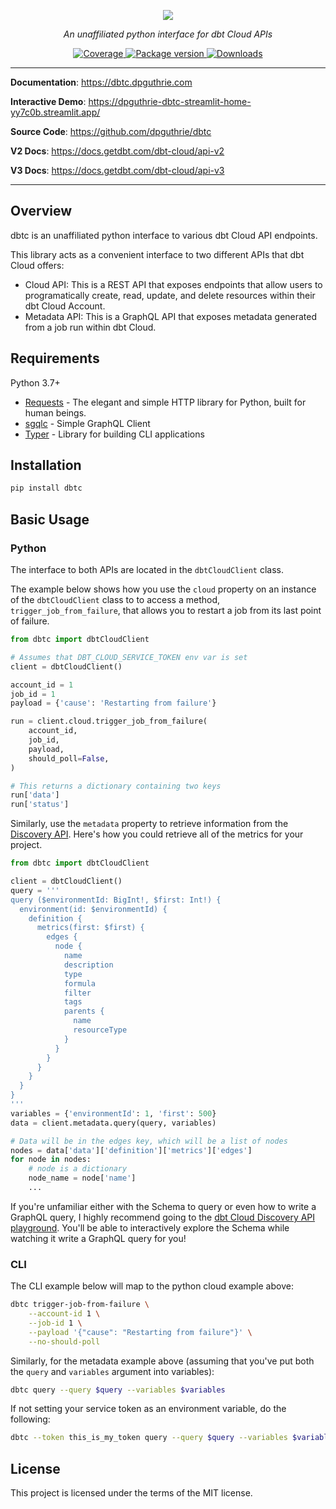 <p align="center">
    <a href="#"><img src="docs/img/dbt-standalone.png"></a>
</p>
<p align="center">
    <em>An unaffiliated python interface for dbt Cloud APIs</em>
</p>
<p align="center">
    <a href="https://codecov.io/gh/dpguthrie/dbtc" target="_blank">
        <img src="https://img.shields.io/codecov/c/github/dpguthrie/dbtc" alt="Coverage">
    </a>
    <a href="https://pypi.org/project/dbtc" target="_blank">
        <img src="https://badge.fury.io/py/dbtc.svg" alt="Package version">
    </a>
    <a href="https://pepy.tech/project/dbtc" target="_blank">
        <img src="https://pepy.tech/badge/dbtc" alt="Downloads">
    </a>
</p>

---

**Documentation**: <a target="_blank" href="https://dbtc.dpguthrie.com">https://dbtc.dpguthrie.com</a>

**Interactive Demo**: <a target="_blank" href="https://dpguthrie-dbtc-streamlit-home-yy7c0b.streamlit.app/">https://dpguthrie-dbtc-streamlit-home-yy7c0b.streamlit.app/</a>

**Source Code**: <a target="_blank" href="https://github.com/dpguthrie/dbtc">https://github.com/dpguthrie/dbtc</a>

**V2 Docs**: <a target="_blank" href="https://docs.getdbt.com/dbt-cloud/api-v2">https://docs.getdbt.com/dbt-cloud/api-v2</a>

**V3 Docs**: <a target="_blank" href="https://docs.getdbt.com/dbt-cloud/api-v3">https://docs.getdbt.com/dbt-cloud/api-v3</a>

---

## Overview

dbtc is an unaffiliated python interface to various dbt Cloud API endpoints.

This library acts as a convenient interface to two different APIs that dbt Cloud offers:

- Cloud API:  This is a REST API that exposes endpoints that allow users to programatically create, read, update, and delete
resources within their dbt Cloud Account.
- Metadata API:  This is a GraphQL API that exposes metadata generated from a job run within dbt Cloud.

## Requirements

Python 3.7+

- [Requests](https://requests.readthedocs.io/en/master/) - The elegant and simple HTTP library for Python, built for human beings.
- [sgqlc](https://github.com/profusion/sgqlc) - Simple GraphQL Client
- [Typer](https://github.com/tiangolo/typer) - Library for building CLI applications

## Installation

```bash
pip install dbtc
```
## Basic Usage

### Python

The interface to both APIs are located in the `dbtCloudClient` class.

The example below shows how you use the `cloud` property on an instance of the `dbtCloudClient` class to to access a method, `trigger_job_from_failure`, that allows you to restart a job from its last point of failure.

```python
from dbtc import dbtCloudClient

# Assumes that DBT_CLOUD_SERVICE_TOKEN env var is set
client = dbtCloudClient()

account_id = 1
job_id = 1
payload = {'cause': 'Restarting from failure'}

run = client.cloud.trigger_job_from_failure(
    account_id,
    job_id,
    payload,
    should_poll=False,
)

# This returns a dictionary containing two keys
run['data']
run['status']
```

Similarly, use the `metadata` property to retrieve information from the [Discovery API](https://docs.getdbt.com/docs/dbt-cloud-apis/discovery-api).
Here's how you could retrieve all of the metrics for your project.

```python
from dbtc import dbtCloudClient

client = dbtCloudClient()
query = '''
query ($environmentId: BigInt!, $first: Int!) {
  environment(id: $environmentId) {
    definition {
      metrics(first: $first) {
        edges {
          node {
            name
            description
            type
            formula
            filter
            tags
            parents {
              name
              resourceType
            }
          }
        }
      }
    }
  }
}
'''
variables = {'environmentId': 1, 'first': 500}
data = client.metadata.query(query, variables)

# Data will be in the edges key, which will be a list of nodes
nodes = data['data']['definition']['metrics']['edges']
for node in nodes:
    # node is a dictionary
    node_name = node['name']
    ...
```

If you're unfamiliar either with the Schema to query or even how to write a GraphQL query, I highly recommend going to the [dbt Cloud Discovery API playground](https://metadata.cloud.getdbt.com/beta/graphql).  You'll be able to interactively explore the Schema while watching it write a GraphQL query for you!

### CLI

The CLI example below will map to the python cloud example above:

```bash
dbtc trigger-job-from-failure \
    --account-id 1 \
    --job-id 1 \
    --payload '{"cause": "Restarting from failure"}' \
    --no-should-poll
```

Similarly, for the metadata example above (assuming that you've put both the `query` and `variables` argument into variables):

```bash
dbtc query --query $query --variables $variables
```

If not setting your service token as an environment variable, do the following:

```bash
dbtc --token this_is_my_token query --query $query --variables $variables
```

## License

This project is licensed under the terms of the MIT license.
